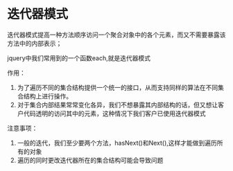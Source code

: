 # 迭代器模式
  迭代器模式提高一种方法顺序访问一个聚合对象中的各个元素，而又不需要暴露该方法中的内部表示；

  jquery中我们常用到的一个函数each,就是迭代器模式

作用：
  1. 为了遍历不同的集合结构提供一个统一的接口，从而支持同样的算法在不同集合结构上进行操作。
  2. 对于集合内部结果常常变化各异，我们不想暴露其内部结构的话，但又想让客户代码透明的访问其中的元素，这种情况下我们客户已使用迭代器模式

注意事项：
  1. 一般的迭代，我们至少要两个方法，hasNext()和Next(),这样才能做到遍历所有的对象
  2. 遍历的同时更改迭代器所在的集合结构可能会导致问题